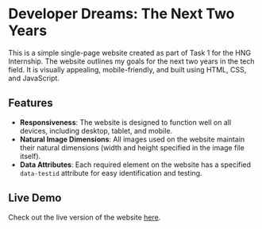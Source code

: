 # Developer Dreams: The Next Two Years

This is a simple single-page website created as part of Task 1 for the HNG Internship. The website outlines my goals for the next two years in the tech field. It is visually appealing, mobile-friendly, and built using HTML, CSS, and JavaScript.

## Features

- **Responsiveness**: The website is designed to function well on all devices, including desktop, tablet, and mobile.
- **Natural Image Dimensions**: All images used on the website maintain their natural dimensions (width and height specified in the image file itself).
- **Data Attributes**: Each required element on the website has a specified `data-testid` attribute for easy identification and testing.

## Live Demo

Check out the live version of the website [here](https://faithgoals.vercel.app/).
